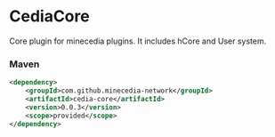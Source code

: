 # CediaCore

Core plugin for minecedia plugins. It includes hCore and User system.

### Maven

```xml
<dependency>
    <groupId>com.github.minecedia-network</groupId>
    <artifactId>cedia-core</artifactId>
    <version>0.0.3</version>
    <scope>provided</scope>
</dependency>
```
